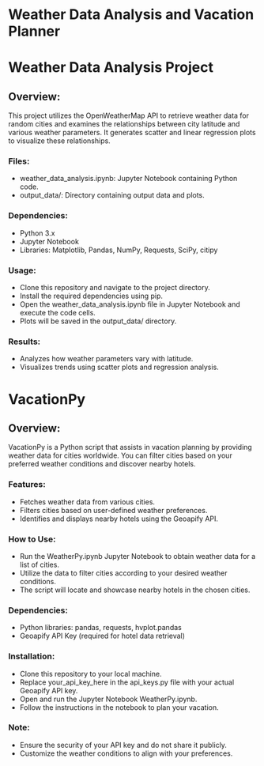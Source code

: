 # Weather Data Analysis and Vacation Planner

  # Weather Data Analysis Project

  ## Overview:
  This project utilizes the OpenWeatherMap API to retrieve weather data for random cities and examines the relationships between city latitude and various weather parameters. It generates scatter and linear regression    plots to visualize these relationships.

  ### Files:
   - weather_data_analysis.ipynb: Jupyter Notebook containing Python code.
   - output_data/: Directory containing output data and plots.

  ### Dependencies:
   - Python 3.x
   - Jupyter Notebook
   - Libraries: Matplotlib, Pandas, NumPy, Requests, SciPy, citipy

  ### Usage:
   - Clone this repository and navigate to the project directory.
   - Install the required dependencies using pip.
   - Open the weather_data_analysis.ipynb file in Jupyter Notebook and execute the code cells.
   - Plots will be saved in the output_data/ directory.

  ### Results:
   - Analyzes how weather parameters vary with latitude.
   - Visualizes trends using scatter plots and regression analysis.

# VacationPy

## Overview:
VacationPy is a Python script that assists in vacation planning by providing weather data for cities worldwide. You can filter cities based on your preferred weather conditions and discover nearby hotels.

### Features:
 - Fetches weather data from various cities.
 - Filters cities based on user-defined weather preferences.
 - Identifies and displays nearby hotels using the Geoapify API.

### How to Use:
 - Run the WeatherPy.ipynb Jupyter Notebook to obtain weather data for a list of cities.
 - Utilize the data to filter cities according to your desired weather conditions.
 - The script will locate and showcase nearby hotels in the chosen cities.

### Dependencies:
 - Python libraries: pandas, requests, hvplot.pandas
 - Geoapify API Key (required for hotel data retrieval)

### Installation:
 - Clone this repository to your local machine.
 - Replace your_api_key_here in the api_keys.py file with your actual Geoapify API key.
 - Open and run the Jupyter Notebook WeatherPy.ipynb.
 - Follow the instructions in the notebook to plan your vacation.

### Note:
 - Ensure the security of your API key and do not share it publicly.
 - Customize the weather conditions to align with your preferences.
